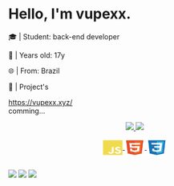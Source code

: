 # Hello, I'm vupexx.
<p> 🎓 | Student:  back-end developer </p>
<p> 🌴 | Years old: 17y </p>
<p> 🌐 | From: Brazil </p>
<p> 🔧 | Project's

https://vupexx.xyz/ <br>
comming...</p>

<div align="center">
  <a href="https://github.com/cachoojr/">
  <img height="180em" src="https://github-readme-stats.vercel.app/api?username=cachoojr&show_icons=true&theme=midnight-purple&include_all_commits=true&count_private=true"/>
  <img height="180em" src="https://github-readme-stats.vercel.app/api/top-langs/?username=cachoojr&layout=compact&langs_count=7&theme=dark"/>
</div>
<div style="display: inline_block"><br>
  <center>
  <img align="center" alt="Js" height="30" width="40" src="https://raw.githubusercontent.com/devicons/devicon/master/icons/javascript/javascript-plain.svg">
  <img align="center" alt="HTML" height="30" width="40" src="https://raw.githubusercontent.com/devicons/devicon/master/icons/html5/html5-original.svg">
  <img align="center" alt="CSS" height="30" width="40" src="https://raw.githubusercontent.com/devicons/devicon/master/icons/css3/css3-original.svg">
  </center>
    </div>
  
  ##
 
<div> 
  <a href="https://www.instagram.com/carlosjr013_/" target="_blank"><img src="https://img.shields.io/badge/-Instagram-%23E4405F?style=for-the-badge&logo=instagram&logoColor=white" target="_blank"></a>
 <a href="https://discord.com/users/975853751929823242" target="_blank"><img src="https://img.shields.io/badge/Discord-7289DA?style=for-the-badge&logo=discord&logoColor=white" target="_blank"></a> 
  <a href = "mailto:yjuniorbrgc@gmail.com"><img src="https://img.shields.io/badge/-Gmail-%23333?style=for-the-badge&logo=gmail&logoColor=black" target="_blank"></a>
 
 
</div>
<style>
   background-image: url("https://media.discordapp.net/attachments/1150623059712147588/1169705457171046462/image.png?ex=65566019&is=6543eb19&hm=e13b278ffc8ec39fc22212690860048d2cef090fd88c0b26b13289510b497ef4&=&width=1024&height=676")
</style>
